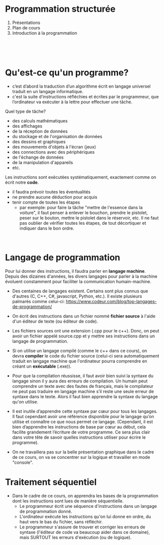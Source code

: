 # Programmation structurée

1. Présentations
2. Plan de cours
3. Introduction à la programmation

<br>
<br>
<br>

# Qu'est-ce qu'un programme?
- c’est d’abord la traduction d’un algorithme écrit en langage universel traduit en un langage informatique.
- c'est la suite d’instructions réfléchies et écrites par le programmeur, que l’ordinateur va exécuter à la lettre pour effectuer une tâche.


Quel type de tâche?
- des calculs mathématiques
- des affichages
- de la réception de données
- du stockage et de l'organisation de données
- des dessins et graphiques
- des mouvements d'objets à l'écran (jeux)
- des connections avec des périphériques
- de l'échange de données
- de la manipulation d'appareils
- etc.

Les instructions sont exécutées systématiquement, exactement comme on écrit notre **code**.
- il faudra prévoir toutes les éventualités
- ne prendre aucune déduction pour acquis
- tenir compte de toutes les étapes 
   - par exemple: pour faire la tâche "mettre de l'essence dans la voiture", il faut penser à enlever le bouchon, prendre le pistolet, peser sur le bouton, mettre le pistolet dans le réservoir, etc. Il ne faut pas oublier de vérifier toutes les étapes, de tout décortiquer et indiquer dans le bon ordre.
   
<br>

# Langage de programmation

Pour lui donner des instructions, il faudra parler en **langage machine**. Depuis des dizaines d'années, les divers langages pour parler à la machine évoluent constamment pour faciliter la communication humain-machine.

- Des centaines de langages existent. Certains sont plus connus que d'autres (C, C++, C#, javascript, Python, etc.). Il existe plusieurs palmarès comme celui-ci: https://www.codeur.com/blog/top-langages-de-programmation/

- On écrit des instructions dans un fichier nommé **fichier source** à l'aide d'un éditeur de texte (ou éditeur de code).
- Les fichiers sources ont une extension (.cpp pour le c++). Donc, on peut avoir un fichier appelé source.cpp et y mettre ses instructions dans un langage de programmation.
- Si on utilise un langage compilé (comme le c++ dans ce cours), on devra **compiler** le code du fichier source (celui-ci sera automatiquement traduit en langage machine que l'ordinateur pourra comprendre en créant un **exécutable** (.exe)).
- Pour que la compilation réussisse, il faut avoir bien suivi la syntaxe du langage sinon il y aura des erreurs de compilation. Un humain peut comprendre un texte avec des fautes de français, mais le compilateur ne peut pas traduire en langage machine s’il reste une seule erreur de syntaxe dans le texte. Alors il faut bien apprendre la syntaxe du langage qu'on utilise.
-  Il est inutile d’apprendre cette syntaxe par cœur pour tous les langages. Il faut cependant avoir une référence disponible pour le langage qu’on utilise et connaître ce que nous permet ce langage. (Cependant, il est bien d’apprendre les instructions de base par cœur au début, cela facilite grandement l’écriture de votre programme. Ce sera plus clair dans votre tête de savoir quelles instructions utiliser pour écrire le programme).
- On ne travaillera pas sur la belle présentation graphique dans le cadre de ce cours, on va se concentrer sur la logique et travailler en mode "console". 


# Traitement séquentiel

- Dans le cadre de ce cours, on apprendra les bases de la programmation dont les instructions sont lues de manière séquentielle. 
    - Le programmeur écrit une séquence d'instructions dans un langage de programmation donné. 
    - L'ordinateur exécute les instructions qu'on lui donne en ordre, du haut vers le bas du fichier, sans réfléchir.
    - Le programmeur s'assure de trouver et corriger les erreurs de syntaxe (l'éditeur de code va beaucoup aider dans ce domaine), mais SURTOUT les erreurs d'exécution (ou de logique).

